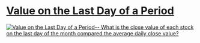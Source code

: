 # [Value on the Last Day of a Period](https://public.tableau.com/app/profile/jiakun.zheng/viz/LOD9-ValueontheLastDayofaPeriod/ValueontheLastDayofaPeriod)

<div class='tableauPlaceholder' id='viz1660673320476' style='position: relative'><noscript><a href='#'><img
                alt='Value on the Last Day of a Period-- What is the close value of each stock on the last day of the month compared the average daily close value? '
                src='https:&#47;&#47;public.tableau.com&#47;static&#47;images&#47;LO&#47;LOD9-ValueontheLastDayofaPeriod&#47;ValueontheLastDayofaPeriod&#47;1_rss.png'
                style='border: none' /></a></noscript></div>
